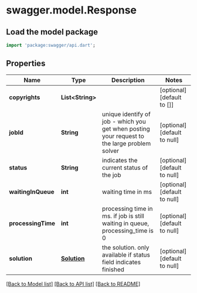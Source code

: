 # swagger.model.Response

## Load the model package
```dart
import 'package:swagger/api.dart';
```

## Properties
Name | Type | Description | Notes
------------ | ------------- | ------------- | -------------
**copyrights** | **List&lt;String&gt;** |  | [optional] [default to []]
**jobId** | **String** | unique identify of job - which you get when posting your request to the large problem solver | [optional] [default to null]
**status** | **String** | indicates the current status of the job | [optional] [default to null]
**waitingInQueue** | **int** | waiting time in ms | [optional] [default to null]
**processingTime** | **int** | processing time in ms. if job is still waiting in queue, processing_time is 0 | [optional] [default to null]
**solution** | [**Solution**](Solution.md) | the solution. only available if status field indicates finished | [optional] [default to null]

[[Back to Model list]](../README.md#documentation-for-models) [[Back to API list]](../README.md#documentation-for-api-endpoints) [[Back to README]](../README.md)


